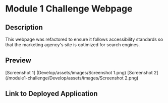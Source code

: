 # Module 1 Challenge Webpage

## Description

This webpage was refactored to ensure it follows accessibility standards so that the marketing agency's site is optimized for search engines.

## Preview
[Screenshot 1] (Develop/assets/images/Screenshot 1.png)
[Screenshot 2](/module1-challenge/Develop/assets/images/Screenshot 2.png)

## Link to Deployed Application
